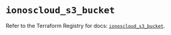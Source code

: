 # `ionoscloud_s3_bucket`

Refer to the Terraform Registry for docs: [`ionoscloud_s3_bucket`](https://registry.terraform.io/providers/ionos-cloud/ionoscloud/6.5.7/docs/resources/s3_bucket).
